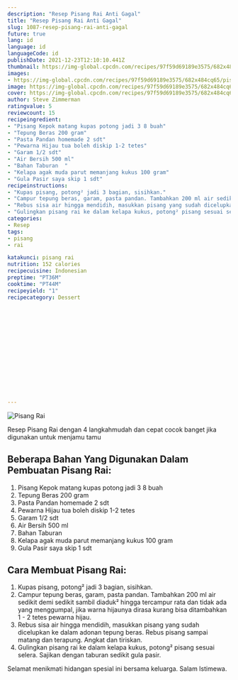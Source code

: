 ```yaml
---
description: "Resep Pisang Rai Anti Gagal"
title: "Resep Pisang Rai Anti Gagal"
slug: 1087-resep-pisang-rai-anti-gagal
future: true
lang: id
language: id
languageCode: id
publishDate: 2021-12-23T12:10:10.441Z 
thumbnail: https://img-global.cpcdn.com/recipes/97f59d69189e3575/682x484cq65/pisang-rai-foto-resep-utama.webp
images:
- https://img-global.cpcdn.com/recipes/97f59d69189e3575/682x484cq65/pisang-rai-foto-resep-utama.webp
image: https://img-global.cpcdn.com/recipes/97f59d69189e3575/682x484cq65/pisang-rai-foto-resep-utama.webp
cover: https://img-global.cpcdn.com/recipes/97f59d69189e3575/682x484cq65/pisang-rai-foto-resep-utama.webp
author: Steve Zimmerman
ratingvalue: 5
reviewcount: 15
recipeingredient:
- "Pisang Kepok matang kupas potong jadi 3 8 buah"
- "Tepung Beras 200 gram"
- "Pasta Pandan homemade 2 sdt"
- "Pewarna Hijau tua boleh diskip 1-2 tetes"
- "Garam 1/2 sdt"
- "Air Bersih 500 ml"
- "Bahan Taburan  "
- "Kelapa agak muda parut memanjang kukus 100 gram"
- "Gula Pasir saya skip 1 sdt"
recipeinstructions:
- "Kupas pisang, potong² jadi 3 bagian, sisihkan."
- "Campur tepung beras, garam, pasta pandan. Tambahkan 200 ml air sedikit demi sedikit sambil diaduk² hingga tercampur rata dan tidak ada yang menggumpal, jika warna hijaunya dirasa kurang bisa ditambahkan 1 - 2 tetes pewarna hijau."
- "Rebus sisa air hingga mendidih, masukkan pisang yang sudah dicelupkan ke dalam adonan tepung beras. Rebus pisang sampai matang dan terapung. Angkat dan tiriskan."
- "Gulingkan pisang rai ke dalam kelapa kukus, potong² pisang sesuai selera. Sajikan dengan taburan sedikit gula pasir."
categories:
- Resep
tags:
- pisang
- rai

katakunci: pisang rai 
nutrition: 152 calories
recipecuisine: Indonesian
preptime: "PT36M"
cooktime: "PT44M"
recipeyield: "1"
recipecategory: Dessert


     
    
    
    
    
    
    
    
    
    
    
      
    
---
```



![Pisang Rai](https://img-global.cpcdn.com/recipes/97f59d69189e3575/682x484cq65/pisang-rai-foto-resep-utama.webp)

Resep Pisang Rai    dengan 4 langkahmudah dan cepat cocok banget jika digunakan untuk menjamu tamu

<!--inarticleads1-->

## Beberapa Bahan Yang Digunakan Dalam Pembuatan Pisang Rai:

1. Pisang Kepok matang kupas potong jadi 3 8 buah
1. Tepung Beras 200 gram
1. Pasta Pandan homemade 2 sdt
1. Pewarna Hijau tua boleh diskip 1-2 tetes
1. Garam 1/2 sdt
1. Air Bersih 500 ml
1. Bahan Taburan  
1. Kelapa agak muda parut memanjang kukus 100 gram
1. Gula Pasir saya skip 1 sdt



<!--inarticleads2-->

## Cara Membuat Pisang Rai:

1. Kupas pisang, potong² jadi 3 bagian, sisihkan.
1. Campur tepung beras, garam, pasta pandan. Tambahkan 200 ml air sedikit demi sedikit sambil diaduk² hingga tercampur rata dan tidak ada yang menggumpal, jika warna hijaunya dirasa kurang bisa ditambahkan 1 - 2 tetes pewarna hijau.
1. Rebus sisa air hingga mendidih, masukkan pisang yang sudah dicelupkan ke dalam adonan tepung beras. Rebus pisang sampai matang dan terapung. Angkat dan tiriskan.
1. Gulingkan pisang rai ke dalam kelapa kukus, potong² pisang sesuai selera. Sajikan dengan taburan sedikit gula pasir.




Selamat menikmati hidangan spesial ini bersama keluarga. Salam Istimewa.
